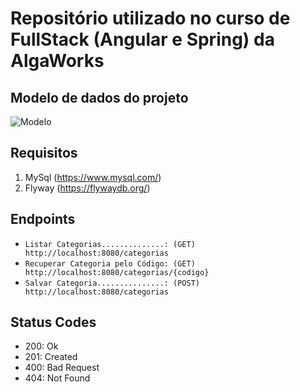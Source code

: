 # Repositório utilizado no curso de FullStack (Angular e Spring) da AlgaWorks

## Modelo de dados do projeto
![Modelo](https://user-images.githubusercontent.com/35452578/117072696-3de92d00-ad07-11eb-8a6c-3bbe127f010b.png)

## Requisitos
1. MySql (https://www.mysql.com/)
2. Flyway (https://flywaydb.org/)

## Endpoints

- ```Listar Categorias..............: (GET)  http://localhost:8080/categorias```
- ```Recuperar Categoria pelo Código: (GET)  http://localhost:8080/categorias/{codigo}```
- ```Salvar Categoria...............: (POST) http://localhost:8080/categorias```

## Status Codes
- 200: Ok
- 201: Created
- 400: Bad Request
- 404: Not Found
